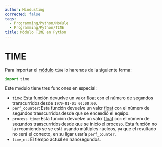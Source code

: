 ```yaml
---
author: Mindusting
corrected: false
tags:
  - Programming/Python/Module
  - Programming/Python/TIME
title: Módulo TIME en Python
---
```


# TIME

Para importar el [módulo](py_module.md) `time` lo haremos de la siguiente forma:

```python
import time
```

Este módulo tiene tres funciones en especial:
- `time`:
    Esta función devuelve un valor [float](py_float.md) con el número de segundos transcurridos desde `1970-01-01 00:00:00`.
- `perf_counter`:
    Esta función devuelve un valor [float](py_float.md) con el número de segundos transcurridos desde que se encendió el equipo.
- `process_time`:
    Esta función devuelve un valor [float](py_float.md) con el número de segundos transcurridos desde que se inicio el proceso.
    Esta función no la recomiendo se se está usando múltiples núcleos, ya que el resultado no será el correcto, en su ligar usaría `perf_counter`.
- `time_ns`:
    El tiempo actual en nanosegundos.
